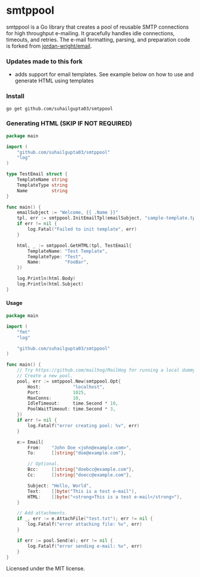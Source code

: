 smtppool
========

smtppool is a Go library that creates a pool of reusable SMTP connections for high throughput e-mailing. It gracefully handles idle connections, timeouts, and retries. The e-mail formatting, parsing, and preparation code is forked from [jordan-wright/email](https://github.com/jordan-wright/email).


### Updates made to this fork
- adds support for email templates. See example below on how to use and generate HTML using templates

### Install
```go get github.com/suhailgupta03/smtppool```

### Generating HTML (SKIP IF NOT REQUIRED)
```go
package main

import (
	"github.com/suhailgupta03/smtppool"
	"log"
)

type TestEmail struct {
	TemplateName string
	TemplateType string
	Name         string
}

func main() {
	emailSubject := "Welcome, {{ .Name }}"
	tpl, err := smtppool.InitEmailTpl(emailSubject, "sample-template.tpl")
	if err != nil {
		log.Fatal("Failed to init template", err)
	}

	html, _ := smtppool.GetHTML(tpl, TestEmail{
		TemplateName: "Test Template",
		TemplateType: "Test",
		Name:         "FooBar",
	})

	log.Println(html.Body)
	log.Println(html.Subject)
}

```

#### Usage
```go
package main

import (
	"fmt"
	"log"

	"github.com/suhailgupta03/smtppool"
)

func main() {
	// Try https://github.com/mailhog/MailHog for running a local dummy SMTP server.
	// Create a new pool.
	pool, err := smtppool.New(smtppool.Opt{
		Host:            "localhost",
		Port:            1025,
		MaxConns:        10,
		IdleTimeout:     time.Second * 10,
		PoolWaitTimeout: time.Second * 3,
	})
	if err != nil {
		log.Fatalf("error creating pool: %v", err)
	}

	e:= Email{
		From:    "John Doe <john@example.com>",
		To:      []string{"doe@example.com"},

		// Optional.
		Bcc:     []string{"doebcc@example.com"},
		Cc:      []string{"doecc@example.com"},

		Subject: "Hello, World",
		Text:    []byte("This is a test e-mail"),
		HTML:    []byte("<strong>This is a test e-mail</strong>"),
	}

	// Add attachments.
	if _, err := e.AttachFile("test.txt"); err != nil {
		log.Fatalf("error attaching file: %v", err)
	}

	if err := pool.Send(e); err != nil {
		log.Fatalf("error sending e-mail: %v", err)
	}
}
```

Licensed under the MIT license.
